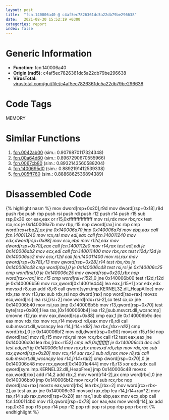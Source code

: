 ```yaml
---
layout: post
title:  "fcn.140006a40 @ c4af5ec7826361dc5a22db79be296638"
date:   2021-08-30 15:52:19 +0300
categories: report
index: false
---
```


# Generic Information
- **Function:** fcn.140006a40
- **Origin (md5):** c4af5ec7826361dc5a22db79be296638
- **VirusTotal:** [virustotal.com/gui/file/c4af5ec7826361dc5a22db79be296638][virustotal_ref]

# Code Tags
<span class="tag" id="MEMORY">MEMORY</span>


# Similar Functions

1. [fcn.0042ab00][similar_1_ref] (sim.: 0.9079870117324348)
2. [fcn.00a64d60][similar_2_ref] (sim.: 0.8967290670555966)
3. [fcn.0067cb80][similar_3_ref] (sim.: 0.8932143560588204)
4. [fcn.1400695d0][similar_4_ref] (sim.: 0.8892191412539338)
5. [fcn.005ff760][similar_5_ref] (sim.: 0.8886862536894389)


# Disassembled Code

{% highlight nasm %}
mov dword[rsp+0x20],r9d
mov dword[rsp+0x18],r8d
push rbx
push rbp
push rsi
push rdi
push r12
push r14
push r15
sub rsp,0x30
xor eax,eax
or r15,0xffffffffffffffff
mov rsi,rdx
mov rbx,rcx
test rcx,rcx
je 0x140006a7b
mov rbp,r15
nop dword[rax]
inc rbp
cmp word[rcx+rbp*2],ax
jne 0x140006a70
jmp 0x140006a7d
mov ebp,eax
call fcn.140011240
mov rcx,rsi
mov edi,eax
call fcn.140011240
mov edx,dword[rsp+0x98]
mov ecx,ebp
mov r12d,eax
mov dword[rsp+0x70],eax
call fcn.1400112e0
mov r14,rax
test edi,edi
je 0x140006ab2
mov ecx,edi
call fcn.140011400
mov rbx,rax
test r12d,r12d
je 0x140006ac2
mov ecx,r12d
call fcn.140011400
mov rsi,rax
mov qword[rsp+0x78],r13
mov qword[rsp+0x28],r14
test rbx,rbx
je 0x140006c48
cmp word[rbx],0
je 0x140006c48
test rsi,rsi
je 0x140006c25
cmp word[rsi],0
je 0x140006c25
mov qword[rsp+0x20],rbx
nop word[rax+rax]
inc r15
cmp word[rsi+r15*2],0
jne 0x140006b00
test r12d,r12d
je 0x140006b56
mov rcx,qword[0x14001e444]
lea eax,[r15+1]
xor edx,edx
movsxd r8,eax
add r8,r8
call qword[sym.imp.KERNEL32.dll_HeapAlloc]
mov rdx,rax
mov r13,rax
sub rdx,rsi
nop dword[rax]
nop word[rax+rax]
movzx ecx,word[rsi]
lea rsi,[rsi+2]
mov word[rdx+rsi-2],cx
test cx,cx
jne 0x140006b40
mov rsi,rax
jmp 0x140006b5b
mov r13,qword[rsp+0x70]
test byte[rsp+0x80],1
lea rax,[0x1400060b4]
lea r12,[sub.msvcrt.dll_wcsncmp]
cmovne r12,rax
mov eax,dword[rsp+0x88]
cmp eax,1
jle 0x140006b9c
dec eax
mov rdx,rbx
mov rcx,r14
movsxd rdi,eax
mov r8,rdi
call sub.msvcrt.dll_wcsncpy
lea r14,[r14+rdi*2]
lea rbx,[rbx+rdi*2]
cmp word[rbx],0
je 0x140006bf2
mov edi,dword[rsp+0x90]
movsxd r15,r15d
nop dword[rax]
mov r8,r15
mov rdx,rsi
mov rcx,rbx
call r12
test eax,eax
jne 0x140006c0d
lea rbx,[rbx+r15*2]
cmp edi,0xffffffff
je 0x140006c1d
dec edi
test edi,edi
jg 0x140006c1d
mov rax,rbx
movsxd rdi,ebp
mov rdx,rbx
sub rax,qword[rsp+0x20]
mov rcx,r14
sar rax,1
sub rdi,rax
mov r8,rdi
call sub.msvcrt.dll_wcsncpy
lea r14,[r14+rdi*2]
cmp dword[rsp+0x70],0
je 0x140006c48
mov rcx,qword[0x14001e444]
mov r8,r13
xor edx,edx
call qword[sym.imp.KERNEL32.dll_HeapFree]
jmp 0x140006c48
movzx eax,word[rbx]
add r14,2
add rbx,2
mov word[r14-2],ax
cmp word[rbx],0
jne 0x140006bb0
jmp 0x140006bf2
mov rcx,r14
sub rcx,rbx
nop dword[rax+rax]
movzx eax,word[rbx]
lea rbx,[rbx+2]
mov word[rcx+rbx-2],ax
test ax,ax
jne 0x140006c30
movsxd rax,ebp
lea r14,[r14+rax*2]
mov rax,r14
sub rax,qword[rsp+0x28]
sar rax,1
sub ebp,eax
mov ecx,ebp
call fcn.1400114b0
mov r13,qword[rsp+0x78]
xor eax,eax
mov word[r14],ax
add rsp,0x30
pop r15
pop r14
pop r12
pop rdi
pop rsi
pop rbp
pop rbx
ret
{% endhighlight %}


[similar_1_ref]: /report/fcn.0042ab00@a5905e3c253c25bbaf727a1a18fe8ed1
[similar_2_ref]: /report/fcn.00a64d60@a5905e3c253c25bbaf727a1a18fe8ed1
[similar_3_ref]: /report/fcn.0067cb80@a5905e3c253c25bbaf727a1a18fe8ed1
[similar_4_ref]: /report/fcn.1400695d0@3bee9e0608c478ffce0d10559aae732b
[similar_5_ref]: /report/fcn.005ff760@a5905e3c253c25bbaf727a1a18fe8ed1
[virustotal_ref]: https://www.virustotal.com/gui/file/c4af5ec7826361dc5a22db79be296638